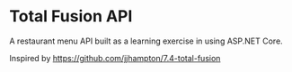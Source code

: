 # Total Fusion API

A restaurant menu API built as a learning exercise in using ASP.NET Core.

Inspired by https://github.com/jjhampton/7.4-total-fusion
